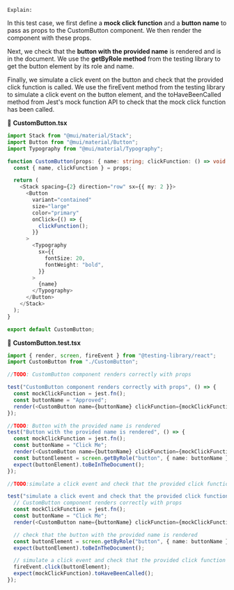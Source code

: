 `Explain:`

In this test case, we first define a **mock click function** and a **button name** to pass as props to the CustomButton component. We then render the component with these props.

Next, we check that the **button with the provided name** is rendered and is in the document. We use the **getByRole method** from the testing library to get the button element by its role and name.

Finally, we simulate a click event on the button and check that the provided click function is called. We use the fireEvent method from the testing library to simulate a click event on the button element, and the toHaveBeenCalled method from Jest's mock function API to check that the mock click function has been called.

📁 **CustomButton.tsx**

```ts
import Stack from "@mui/material/Stack";
import Button from "@mui/material/Button";
import Typography from "@mui/material/Typography";

function CustomButton(props: { name: string; clickFunction: () => void }) {
  const { name, clickFunction } = props;

  return (
    <Stack spacing={2} direction="row" sx={{ my: 2 }}>
      <Button
        variant="contained"
        size="large"
        color="primary"
        onClick={() => {
          clickFunction();
        }}
      >
        <Typography
          sx={{
            fontSize: 20,
            fontWeight: "bold",
          }}
        >
          {name}
        </Typography>
      </Button>
    </Stack>
  );
}

export default CustomButton;
```

📝 **CustomButton.test.tsx**

```ts
import { render, screen, fireEvent } from "@testing-library/react";
import CustomButton from "./CustomButton";

//TODO: CustomButton component renders correctly with props

test("CustomButton component renders correctly with props", () => {
  const mockClickFunction = jest.fn();
  const buttonName = "Approved";
  render(<CustomButton name={buttonName} clickFunction={mockClickFunction} />);
});

//TODO: Button with the provided name is rendered
test("Button with the provided name is rendered", () => {
  const mockClickFunction = jest.fn();
  const buttonName = "Click Me";
  render(<CustomButton name={buttonName} clickFunction={mockClickFunction} />);
  const buttonElement = screen.getByRole("button", { name: buttonName });
  expect(buttonElement).toBeInTheDocument();
});

//TODO:simulate a click event and check that the provided click function is called

test("simulate a click event and check that the provided click function is called", () => {
  // CustomButton component renders correctly with props
  const mockClickFunction = jest.fn();
  const buttonName = "Click Me";
  render(<CustomButton name={buttonName} clickFunction={mockClickFunction} />);

  // check that the button with the provided name is rendered
  const buttonElement = screen.getByRole("button", { name: buttonName });
  expect(buttonElement).toBeInTheDocument();

  // simulate a click event and check that the provided click function is called
  fireEvent.click(buttonElement);
  expect(mockClickFunction).toHaveBeenCalled();
});
```
